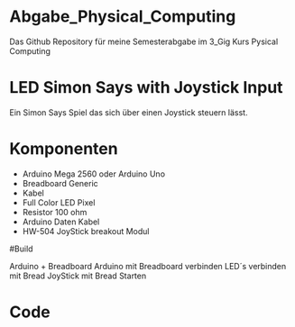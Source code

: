 # Abgabe_Physical_Computing
Das Github Repository für meine Semesterabgabe im 3_Gig Kurs Pysical Computing

# LED Simon Says with Joystick Input

Ein Simon Says Spiel das sich über einen Joystick steuern lässt. 

# Komponenten 

- Arduino Mega 2560 oder Arduino Uno
-	Breadboard Generic
-	Kabel
-	Full Color LED Pixel
-	Resistor 100 ohm 
-	Arduino Daten Kabel
-	HW-504 JoyStick breakout Modul 

#Build 

Arduino  + Breadboard
Arduino mit Breadboard verbinden 
LED´s verbinden mit Bread 
JoyStick mit Bread 
Starten 

# Code 
